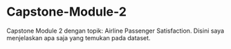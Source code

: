 # Capstone-Module-2
Capstone Module 2 dengan topik: Airline Passenger Satisfaction. Disini saya menjelaskan apa saja yang temukan pada dataset. 

